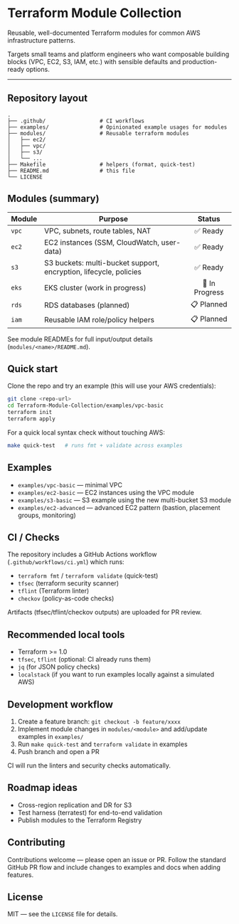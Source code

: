 # Terraform Module Collection

Reusable, well-documented Terraform modules for common AWS infrastructure patterns.

Targets small teams and platform engineers who want composable building blocks (VPC, EC2, S3, IAM, etc.) with sensible defaults and production-ready options.

--------------------------------------------------------------------------------

## Repository layout

```
.
├── .github/                 # CI workflows
├── examples/                # Opinionated example usages for modules
├── modules/                 # Reusable terraform modules
│   ├── ec2/
│   ├── vpc/
│   ├── s3/
│   └── ...
├── Makefile                 # helpers (format, quick-test)
├── README.md                # this file
└── LICENSE
```

## Modules (summary)

| Module | Purpose | Status |
|--------|---------|:-----:|
| `vpc`  | VPC, subnets, route tables, NAT | ✅ Ready |
| `ec2`  | EC2 instances (SSM, CloudWatch, user-data) | ✅ Ready |
| `s3`   | S3 buckets: multi-bucket support, encryption, lifecycle, policies | ✅ Ready |
| `eks`  | EKS cluster (work in progress) | 🚧 In Progress |
| `rds`  | RDS databases (planned) | 📋 Planned |
| `iam`  | Reusable IAM role/policy helpers | 📋 Planned |

See module READMEs for full input/output details (`modules/<name>/README.md`).

## Quick start

Clone the repo and try an example (this will use your AWS credentials):

```bash
git clone <repo-url>
cd Terraform-Module-Collection/examples/vpc-basic
terraform init
terraform apply
```

For a quick local syntax check without touching AWS:

```bash
make quick-test   # runs fmt + validate across examples
```

## Examples

- `examples/vpc-basic` — minimal VPC
- `examples/ec2-basic` — EC2 instances using the VPC module
- `examples/s3-basic` — S3 example using the new multi-bucket S3 module
- `examples/ec2-advanced` — advanced EC2 pattern (bastion, placement groups, monitoring)

## CI / Checks

The repository includes a GitHub Actions workflow (`.github/workflows/ci.yml`) which runs:

- `terraform fmt` / `terraform validate` (quick-test)
- `tfsec` (terraform security scanner)
- `tflint` (Terraform linter)
- `checkov` (policy-as-code checks)

Artifacts (tfsec/tflint/checkov outputs) are uploaded for PR review.

## Recommended local tools

- Terraform >= 1.0
- `tfsec`, `tflint` (optional: CI already runs them)
- `jq` (for JSON policy checks)
- `localstack` (if you want to run examples locally against a simulated AWS)

## Development workflow

1. Create a feature branch: `git checkout -b feature/xxxx`
2. Implement module changes in `modules/<module>` and add/update examples in `examples/`
3. Run `make quick-test` and `terraform validate` in examples
4. Push branch and open a PR

CI will run the linters and security checks automatically.

## Roadmap ideas

- Cross-region replication and DR for S3
- Test harness (terratest) for end-to-end validation
- Publish modules to the Terraform Registry

## Contributing

Contributions welcome — please open an issue or PR. Follow the standard GitHub PR flow and include changes to examples and docs when adding features.

## License

MIT — see the `LICENSE` file for details.